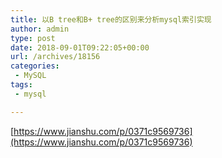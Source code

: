 ```yaml
---
title: 以B tree和B+ tree的区别来分析mysql索引实现
author: admin
type: post
date: 2018-09-01T09:22:05+00:00
url: /archives/18156
categories:
 - MySQL
tags:
 - mysql

---
```

[https://www.jianshu.com/p/0371c9569736](https://www.jianshu.com/p/0371c9569736)